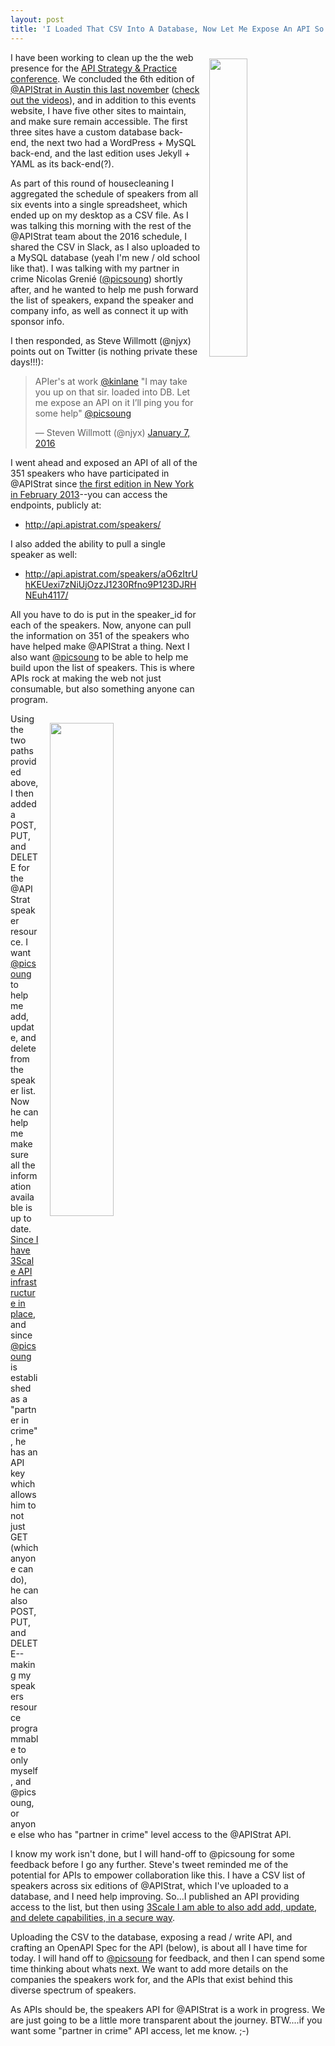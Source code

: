 ```yaml
---
layout: post
title: 'I Loaded That CSV Into A Database, Now Let Me Expose An API So I Can Get Some Help'
---
```

<p><img style="padding: 10px;" src="https://s3.amazonaws.com/kinlane-productions/bw-icons/bw-api-help.png" alt="" width="35%" align="right" /></p>
<p>I have been working to clean up the the web presence for the <a href="http://apistrat.com">API Strategy &amp; Practice conference</a>. We concluded the 6th edition of <a href="http://austin2015.apistrat.com/">@APIStrat in Austin this last november</a> (<a href="https://www.youtube.com/user/apistrat">check out the videos</a>), and in addition to this events website, I have five other sites to maintain, and make sure remain accessible. The first three sites have a custom database back-end, the next two had a WordPress + MySQL back-end, and the last edition uses Jekyll + YAML as its back-end(?).&nbsp;</p>
<p>As part of this round of housecleaning I aggregated the schedule of speakers from all six events into a single spreadsheet, which ended up on my desktop as a CSV file. As I was talking this morning with the rest of the @APIStrat team about the 2016 schedule, I shared the CSV in Slack, as I also uploaded to a MySQL database (yeah I'm new / old school like that). I was talking with my partner in crime Nicolas Greni&eacute; (<a href="https://twitter.com/picsoung?lang=en">@picsoung</a>) shortly after, and he wanted to help me push forward the list of speakers, expand the speaker and company info, as well as connect it up with sponsor info.</p>
<p>I then responded, as Steve Willmott (@njyx) points out on Twitter (is nothing private these days!!!):</p>
<blockquote class="twitter-tweet" lang="en">
<p dir="ltr" lang="en">APIer's at work <a href="https://twitter.com/kinlane">@kinlane</a> "I may take you up on that sir. loaded into DB. Let me expose an API on it I&rsquo;ll ping you for some help" <a href="https://twitter.com/picsoung">@picsoung</a></p>
&mdash; Steven Willmott (@njyx) <a href="https://twitter.com/njyx/status/685165771203461121">January 7, 2016</a></blockquote>
<script src="http://platform.twitter.com/widgets.js"></script>
<p>I went ahead and exposed an API of all of the 351 speakers who have participated in @APIStrat since <a href="http://newyork2013.apistrat.com/">the first edition in New York in February 2013</a>--you can access the endpoints, publicly at:</p>
<ul>
<li><a href="http://api.apistrat.com/speakers/">http://api.apistrat.com/speakers/</a></li>
</ul>
<p>I also added the ability to pull a single speaker as well:</p>
<ul>
<li><a href="http://api.apistrat.com/speakers/aO6zItrUhKEUexi7zNiUjOzzJ1230Rfno9P123DJRHNEuh4117/">http://api.apistrat.com/speakers/aO6zItrUhKEUexi7zNiUjOzzJ1230Rfno9P123DJRHNEuh4117/</a></li>
</ul>
<p>All you have to do is put in the speaker_id for each of the speakers. Now, anyone can pull the information on 351 of the speakers who have helped make @APIStrat a thing. Next I also want <a href="https://twitter.com/picsoung?lang=en">@picsoung</a>&nbsp;to be able to help me build upon the list of speakers. This is where APIs rock at making the web not just consumable, but also something anyone can program.&nbsp;</p>
<p><a href="ttp://apistrat.com/"><img style="padding: 15px;" src="http://www.3scale.net/wp-content/uploads/2014/08/apistrat-logo.jpg" alt="" width="45%" align="right" /></a></p>
<p>Using the two paths provided above, I then added a POST, PUT, and DELETE for the @APIStrat speaker resource. I want <a href="https://twitter.com/picsoung?lang=en">@picsoung</a> to help me add, update, and delete from the speaker list. Now he can help me make sure all the information available is up to date. <a href="http://3scale.net">Since I have 3Scale API infrastructure in place</a>, and since <a href="https://twitter.com/picsoung?lang=en">@picsoung</a> is established as a "partner in crime", he has an API key which allows him to not just GET (which anyone can do), he can also POST, PUT, and DELETE--making my speakers resource programmable to only myself, and @picsoung, or anyone else who has "partner in crime" level access to the @APIStrat API.</p>
<p>I know my work isn't done, but I will hand-off to @picsoung for some feedback before I go any further. Steve's tweet reminded me of the potential for APIs to empower collaboration like this. I have a CSV list of speakers across six editions of @APIStrat, which I've uploaded to a database, and I need help improving. So...I published an API providing access to the list, but then using <a href="http://3scale.net">3Scale I am able to also add add, update, and delete capabilities, in a secure way</a>.&nbsp;</p>
<p>Uploading the CSV to the database, exposing a read / write API, and crafting an OpenAPI Spec for the API (below), is about all I have time for today. I will hand off to <a href="https://twitter.com/picsoung?lang=en">@picsoung</a> for feedback, and then I can spend some time thinking about whats next. We want to add more details on the companies the speakers work for, and the APIs that exist behind this diverse spectrum of speakers.</p>
<p>As APIs should be, the speakers API for @APIStrat is a work in progress. We are just going to be a little more transparent about the journey. BTW....if you want some "partner in crime" API access, let me know. ;-)</p>
<script src="https://gist.github.com/kinlane/ccd957a3f56287ac6072.js"></script>